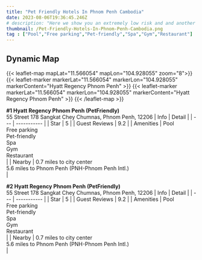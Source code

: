 ```yaml
---
title: "Pet Friendly Hotels In Phnom Penh Cambodia"
date: 2023-08-06T19:36:45.246Z
# description: "Here we show you an extremely low risk and and another medium risk approach to earn passive income "
thumbnail: /Pet-Friendly-Hotels-In-Phnom-Penh-Cambodia.png
tag : ["Pool","Free parking","Pet-friendly","Spa","Gym","Restaurant"]
---
```


## Dynamic Map
{{< leaflet-map  mapLat="11.566054" mapLon="104.928055" zoom="8">}}
    {{< leaflet-marker markerLat="11.566054" markerLon="104.928055" markerContent="Hyatt Regency Phnom Penh" >}}
    {{< leaflet-marker markerLat="11.566054" markerLon="104.928055" markerContent="Hyatt Regency Phnom Penh" >}}
{{< /leaflet-map >}}


**#1 Hyatt Regency Phnom Penh (PetFriendly)**<br>55 Street 178 Sangkat Chey Chumnas, Phnom Penh, 12206
| Info | Detail |
| --- | ----------- |
| Star | 5 |
| Guest Reviews | 9.2 |
| Amenities | Pool<br>Free parking<br>Pet-friendly<br>Spa<br>Gym<br>Restaurant<br> |
| Nearby | 0.7 miles to city center<br>5.6 miles to Phnom Penh (PNH-Phnom Penh Intl.)<br> |

**#2 Hyatt Regency Phnom Penh (PetFriendly)**<br>55 Street 178 Sangkat Chey Chumnas, Phnom Penh, 12206
| Info | Detail |
| --- | ----------- |
| Star | 5 |
| Guest Reviews | 9.2 |
| Amenities | Pool<br>Free parking<br>Pet-friendly<br>Spa<br>Gym<br>Restaurant<br> |
| Nearby | 0.7 miles to city center<br>5.6 miles to Phnom Penh (PNH-Phnom Penh Intl.)<br> |

